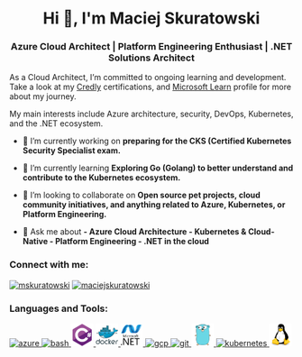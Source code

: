 <h1 align="center">Hi 👋, I'm Maciej Skuratowski</h1>
<h3 align="center">Azure Cloud Architect | Platform Engineering Enthusiast | .NET Solutions Architect</h3>

As a Cloud Architect, I’m committed to ongoing learning and development. Take a look at my [Credly](https://www.credly.com/users/maciej-skuratowski.6b7120f0) certifications, and [Microsoft Learn](https://learn.microsoft.com/en-us/users/mskuratowski/) profile for more about my journey.

My main interests include Azure architecture, security, DevOps, Kubernetes, and the .NET ecosystem.

- 🔭 I’m currently working on **preparing for the CKS (Certified Kubernetes Security Specialist exam.**

- 🌱 I’m currently learning **Exploring **Go (Golang)** to better understand and contribute to the Kubernetes ecosystem.**

- 👯 I’m looking to collaborate on **Open source pet projects, cloud community initiatives, and anything related to **Azure**, **Kubernetes**, or **Platform Engineering**.**

- 💬 Ask me about **- **Azure Cloud Architecture** - **Kubernetes & Cloud-Native** - **Platform Engineering** - **.NET in the cloud****

<h3 align="left">Connect with me:</h3>
<p align="left">
<a href="https://twitter.com/mskuratowski" target="blank"><img align="center" src="https://raw.githubusercontent.com/rahuldkjain/github-profile-readme-generator/master/src/images/icons/Social/twitter.svg" alt="mskuratowski" height="30" width="40" /></a>
<a href="https://linkedin.com/in/maciejskuratowski" target="blank"><img align="center" src="https://raw.githubusercontent.com/rahuldkjain/github-profile-readme-generator/master/src/images/icons/Social/linked-in-alt.svg" alt="maciejskuratowski" height="30" width="40" /></a>
</p>

<h3 align="left">Languages and Tools:</h3>
<p align="left"> <a href="https://azure.microsoft.com/en-in/" target="_blank" rel="noreferrer"> <img src="https://www.vectorlogo.zone/logos/microsoft_azure/microsoft_azure-icon.svg" alt="azure" width="40" height="40"/> </a> <a href="https://www.gnu.org/software/bash/" target="_blank" rel="noreferrer"> <img src="https://www.vectorlogo.zone/logos/gnu_bash/gnu_bash-icon.svg" alt="bash" width="40" height="40"/> </a> <a href="https://www.w3schools.com/cs/" target="_blank" rel="noreferrer"> <img src="https://raw.githubusercontent.com/devicons/devicon/master/icons/csharp/csharp-original.svg" alt="csharp" width="40" height="40"/> </a> <a href="https://www.docker.com/" target="_blank" rel="noreferrer"> <img src="https://raw.githubusercontent.com/devicons/devicon/master/icons/docker/docker-original-wordmark.svg" alt="docker" width="40" height="40"/> </a> <a href="https://dotnet.microsoft.com/" target="_blank" rel="noreferrer"> <img src="https://raw.githubusercontent.com/devicons/devicon/master/icons/dot-net/dot-net-original-wordmark.svg" alt="dotnet" width="40" height="40"/> </a> <a href="https://cloud.google.com" target="_blank" rel="noreferrer"> <img src="https://www.vectorlogo.zone/logos/google_cloud/google_cloud-icon.svg" alt="gcp" width="40" height="40"/> </a> <a href="https://git-scm.com/" target="_blank" rel="noreferrer"> <img src="https://www.vectorlogo.zone/logos/git-scm/git-scm-icon.svg" alt="git" width="40" height="40"/> </a> <a href="https://golang.org" target="_blank" rel="noreferrer"> <img src="https://raw.githubusercontent.com/devicons/devicon/master/icons/go/go-original.svg" alt="go" width="40" height="40"/> </a> <a href="https://kubernetes.io" target="_blank" rel="noreferrer"> <img src="https://www.vectorlogo.zone/logos/kubernetes/kubernetes-icon.svg" alt="kubernetes" width="40" height="40"/> </a> <a href="https://www.linux.org/" target="_blank" rel="noreferrer"> <img src="https://raw.githubusercontent.com/devicons/devicon/master/icons/linux/linux-original.svg" alt="linux" width="40" height="40"/> </a> </p>
